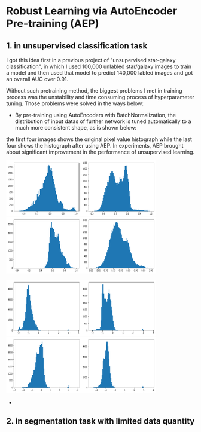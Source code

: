 # Robust Learning via AutoEncoder Pre-training (AEP)

## 1. in unsupervised classification task

I got this idea first in a previous project of "unsupervised star-galaxy classification", in which I used 100,000 unlabled star/galaxy images to train a model and then used that model to predict 140,000 labled images and got an overall AUC over 0.91.

Without such pretraining method, the biggest problems I met in training process was the unstability and time consuming process of hyperparameter tuning. Those problems were solved in the ways below:
- By pre-training using AutoEncoders with BatchNormalization, the distribution of input datas of further network is tuned automatically to a much more consistent shape, as is shown below:

the first four images shows the original pixel value histograph while the last four shows the histograph after using AEP. In experiments, AEP brought about significant improvement in the performance of unsupervised learning.

<img src="https://github.com/2Groza/images/blob/master/robustlearning/bf6.png" width=200 height=150 /><img src="https://github.com/2Groza/images/blob/master/robustlearning/bf7.png" width=200 height=150 /><img src="https://github.com/2Groza/images/blob/master/robustlearning/bf8.png" width=200 height=150 /><img src="https://github.com/2Groza/images/blob/master/robustlearning/bf9.png" width=200 height=150 />

<img src="https://github.com/2Groza/images/blob/master/robustlearning/aft6.png" width=200 height=150 /><img src="https://github.com/2Groza/images/blob/master/robustlearning/aft7.png" width=200 height=150 /><img src="https://github.com/2Groza/images/blob/master/robustlearning/aft8.png" width=200 height=150 /><img src="https://github.com/2Groza/images/blob/master/robustlearning/aft9.png" width=200 height=150 />

- 


## 2. in segmentation task with limited data quantity


